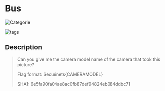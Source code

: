 # Bus
![Categorie](https://img.shields.io/badge/Category-OSINT-blue?style=for-the-badge)

![tags](https://img.shields.io/badge/Tag-General%20skills-blue)

## Description
>Can you give me the camera model name of the camera that took this picture? 
>
>Flag format: Securinets{CAMERAMODEL}
>
> SHA1: 6e5fa90fa04ae8ac0fb87def94824eb084ddbc71
